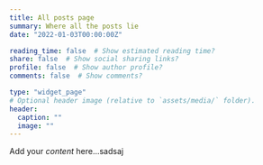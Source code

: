 ```yaml
---
title: All posts page
summary: Where all the posts lie
date: "2022-01-03T00:00:00Z"

reading_time: false  # Show estimated reading time?
share: false  # Show social sharing links?
profile: false  # Show author profile?
comments: false  # Show comments?

type: "widget_page"
# Optional header image (relative to `assets/media/` folder).
header:
  caption: ""
  image: ""
---
```


Add your *content* here...sadsaj
